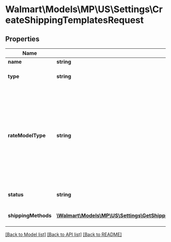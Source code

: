 # Walmart\Models\MP\US\Settings\CreateShippingTemplatesRequest

## Properties

Name | Type | Description | Notes
------------ | ------------- | ------------- | -------------
**name** | **string** | Shipping Template Name | [optional]
**type** | **string** | Shipping Template Type, should be CUSTOM or 3PL Specific | [optional]
**rateModelType** | **string** | This is the shipping model type. TIERED_PRICING: This model means that you charge shipping based on the price of the item PER_SHIPMENT_PRICING: This model means that you charge shipping based on the weight of your items (per pound), or you charge shipping based on the number of items purchased in an order | [optional]
**status** | **string** | Shipping Template Status, Can be ACTIVE or INACTIVE status | [optional]
**shippingMethods** | [**\Walmart\Models\MP\US\Settings\GetShippingTemplateDetails200ResponseShippingMethodsInner[]**](GetShippingTemplateDetails200ResponseShippingMethodsInner.md) | Array of different ship methods of a Shipping Template | [optional]


[[Back to Model list]](./) [[Back to API list]](../../../../../README.md#supported-apis) [[Back to README]](../../../../../README.md)
